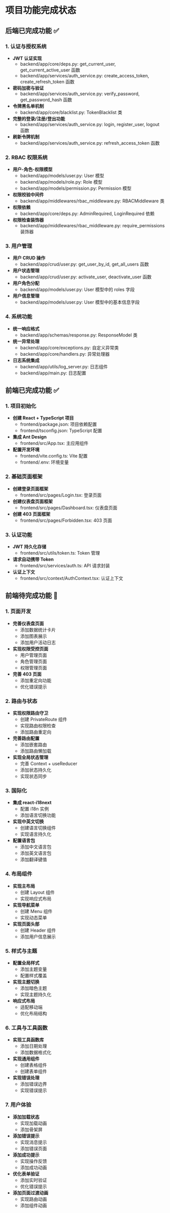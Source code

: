 # 项目功能完成状态

## 后端已完成功能 ✅

### 1. 认证与授权系统
- **JWT 认证实现**
  - backend/app/core/deps.py: get_current_user, get_current_active_user 函数
  - backend/app/services/auth_service.py: create_access_token, create_refresh_token 函数
- **密码加密与验证**
  - backend/app/services/auth_service.py: verify_password, get_password_hash 函数
- **令牌黑名单机制**
  - backend/app/core/blacklist.py: TokenBlacklist 类
- **完整的登录/注册/登出功能**
  - backend/app/services/auth_service.py: login, register_user, logout 函数
- **刷新令牌机制**
  - backend/app/services/auth_service.py: refresh_access_token 函数

### 2. RBAC 权限系统
- **用户-角色-权限模型**
  - backend/app/models/user.py: User 模型
  - backend/app/models/role.py: Role 模型
  - backend/app/models/permission.py: Permission 模型
- **权限校验中间件**
  - backend/app/middlewares/rbac_middleware.py: RBACMiddleware 类
- **权限依赖**
  - backend/app/core/deps.py: AdminRequired, LoginRequired 依赖
- **权限检查装饰器**
  - backend/app/middlewares/rbac_middleware.py: require_permissions 装饰器

### 3. 用户管理
- **用户 CRUD 操作**
  - backend/app/crud/user.py: get_user_by_id, get_all_users 函数
- **用户状态管理**
  - backend/app/crud/user.py: activate_user, deactivate_user 函数
- **用户角色分配**
  - backend/app/models/user.py: User 模型中的 roles 字段
- **用户信息管理**
  - backend/app/models/user.py: User 模型中的基本信息字段

### 4. 系统功能
- **统一响应格式**
  - backend/app/schemas/response.py: ResponseModel 类
- **统一异常处理**
  - backend/app/core/exceptions.py: 自定义异常类
  - backend/app/core/handlers.py: 异常处理器
- **日志系统集成**
  - backend/app/utils/log_server.py: 日志组件
  - backend/app/main.py: 日志配置

## 前端已完成功能 ✅

### 1. 项目初始化
- **创建 React + TypeScript 项目**
  - frontend/package.json: 项目依赖配置
  - frontend/tsconfig.json: TypeScript 配置
- **集成 Ant Design**
  - frontend/src/App.tsx: 主应用组件
- **配置开发环境**
  - frontend/vite.config.ts: Vite 配置
  - frontend/.env: 环境变量

### 2. 基础页面框架
- **创建登录页面框架**
  - frontend/src/pages/Login.tsx: 登录页面
- **创建仪表盘页面框架**
  - frontend/src/pages/Dashboard.tsx: 仪表盘页面
- **创建 403 页面框架**
  - frontend/src/pages/Forbidden.tsx: 403 页面

### 3. 认证功能
- **JWT 持久化存储**
  - frontend/src/utils/token.ts: Token 管理
- **请求自动携带 Token**
  - frontend/src/services/auth.ts: API 请求封装
- **认证上下文**
  - frontend/src/context/AuthContext.tsx: 认证上下文

## 前端待完成功能 🚧

### 1. 页面开发
- **完善仪表盘页面**
  - 添加数据统计卡片
  - 添加图表展示
  - 添加用户活动日志
- **实现权限受控页面**
  - 用户管理页面
  - 角色管理页面
  - 权限管理页面
- **完善 403 页面**
  - 添加重定向功能
  - 优化错误提示

### 2. 路由与状态
- **实现权限路由守卫**
  - 创建 PrivateRoute 组件
  - 实现路由权限检查
  - 添加路由重定向
- **完善路由配置**
  - 添加嵌套路由
  - 添加路由懒加载
- **实现全局状态管理**
  - 完善 Context + useReducer
  - 添加状态持久化
  - 实现状态同步

### 3. 国际化
- **集成 react-i18next**
  - 配置 i18n 实例
  - 添加语言切换功能
- **实现中英文切换**
  - 创建语言切换组件
  - 实现语言持久化
- **配置语言包**
  - 添加中文语言包
  - 添加英文语言包
  - 添加翻译键值

### 4. 布局组件
- **实现主布局**
  - 创建 Layout 组件
  - 实现响应式布局
- **实现导航菜单**
  - 创建 Menu 组件
  - 实现动态菜单
- **实现页面头部**
  - 创建 Header 组件
  - 添加用户信息展示

### 5. 样式与主题
- **配置全局样式**
  - 添加主题变量
  - 配置样式覆盖
- **实现主题切换**
  - 添加暗色主题
  - 实现主题持久化
- **响应式布局**
  - 适配移动端
  - 优化布局结构

### 6. 工具与工具函数
- **实现工具函数库**
  - 添加日期处理
  - 添加数据格式化
- **实现通用组件**
  - 创建表格组件
  - 创建表单组件
- **实现错误处理**
  - 添加错误边界
  - 实现错误提示

### 7. 用户体验
- **添加加载状态**
  - 实现加载动画
  - 添加骨架屏
- **添加错误提示**
  - 实现消息提示
  - 添加错误页面
- **添加成功提示**
  - 实现操作反馈
  - 添加成功动画
- **优化表单验证**
  - 添加实时验证
  - 优化错误提示
- **添加页面过渡动画**
  - 实现路由动画
  - 添加组件动画